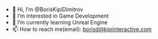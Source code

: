 - 👋 Hi, I’m @BorisKipiDimitrov
- 👀 I’m interested in Game Development
- 🌱 I’m currently learning Unreal Engine
- 📫 How to reach me(email): borisd@kipiinteractive.com

<!---
BorisKipiDimitrov/BorisKipiDimitrov is a ✨ special ✨ repository because its `README.md` (this file) appears on your GitHub profile.
You can click the Preview link to take a look at your changes.
--->
